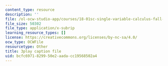 ```yaml
---
content_type: resource
description: ''
file: /ol-ocw-studio-app/courses/18-01sc-single-variable-calculus-fall-2010/bcfc6971829950e2aadacc19568502a4_TpWQlKHPyJ4.vtt
file_size: 50302
file_type: application/x-subrip
learning_resource_types: []
license: https://creativecommons.org/licenses/by-nc-sa/4.0/
ocw_type: OCWFile
resourcetype: Other
title: 3play caption file
uid: bcfc6971-8299-50e2-aada-cc19568502a4
---
```

